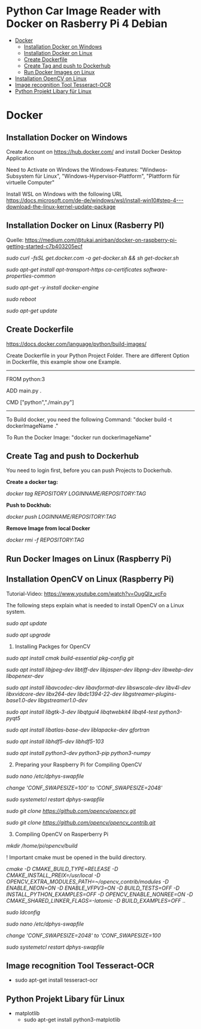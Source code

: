 # Python Car Image Reader with Docker on Rasberry Pi 4 Debian

- [Docker](#docker)
	- [Installation Docker on Windows](#dockerLinux)
	- [Installation Docker on Linux](#dockerWindows)
	- [Create Dockerfile](#createDockerFile)	
	- [Create Tag and push to Dockerhub](#createTagPush)	
	- [Run Docker Images on Linux](#runDockerImg)
- [Installation OpenCV on Linux](#installOpenCV)
- [Image recognition Tool Tesseract-OCR](#tesserActOCR)
- [Python Projekt Libary für Linux](#projLiblPy)


<a name="docker"/>

# Docker

<a name="dockerLinux"/>

## Installation Docker on Windows

Create Account on https://hub.docker.com/ and install Docker Desktop Application

Need to Activate on Windows the Windows-Features: "Windwos-Subsystem für Linux", "Windows-Hypervisor-Plattform", "Plattform für virtuelle Computer" 

Install WSL on Windows with the following URL https://docs.microsoft.com/de-de/windows/wsl/install-win10#step-4---download-the-linux-kernel-update-package

<a name="dockerWindows"/>

## Installation Docker on Linux (Rasberry PI)

Quelle: https://medium.com/@tukai.anirban/docker-on-raspberry-pi-getting-started-c7b403205ecf

*sudo curl -fsSL get.docker.com -o get-docker.sh && sh get-docker.sh*

*sudo apt-get install apt-transport-https ca-certificates software-properties-common*

*sudo apt-get -y install docker-engine*

*sudo reboot*

*sudo apt-get update*

<a name="createDockerFile"/>

## Create Dockerfile
https://docs.docker.com/language/python/build-images/

Create Dockerfile in your Python Project Folder. There are different Option in Dockerfile, this example show one Example.

---------------------------------------------
FROM python:3

ADD main.py .

CMD ["python","./main.py"]

---------------------------------------------

To Build docker, you need the following Command: "docker build -t dockerImageName ."

To Run the Docker Image: "docker run dockerImageName"

<a name="createTagPush"/>

## Create Tag and push to Dockerhub

You need to login first, before you can push Projects to Dockerhub.

**Create a docker tag:** 	

*docker tag REPOSITORY LOGINNAME/REPOSITORY:TAG* 

**Push to Dockhub:** 	

*docker push LOGINNAME/REPOSITORY:TAG*

<a name="runDockerImg"/>

**Remove Image from local Docker**

*docker rmi -f REPOSITORY:TAG*

## Run Docker Images on Linux (Raspberry Pi)

<a name="installOpenCV"/>

## Installation OpenCV on Linux (Raspberry Pi) 
Tutorial-Video:
https://www.youtube.com/watch?v=OugQIz_vcFo

The following steps explain what is needed to install OpenCV on a Linux system.

*sudo apt update*

*sudo apt upgrade*

1) Installing Packges for OpenCV

*sudo apt install cmak build-essential pkg-config git*

*sudo apt install libjpeg-dev libtiff-dev libjasper-dev libpng-dev libwebp-dev libopenexr-dev*

*sudo apt install libavcodec-dev libavformat-dev libswscale-dev libv4l-dev libxvidcore-dev libx264-dev libdc1394-22-dev libgstreamer-plugins-base1.0-dev libgstreamer1.0-dev*

*sudo apt install libgtk-3-dev libqtgui4 libqtwebkit4 libqt4-test python3-pyqt5*

*sudo apt install libatlas-base-dev liblapacke-dev gfortran*

*sudo apt install libhdf5-dev libhdf5-103*

*sudo apt install python3-dev python3-pip python3-numpy*

2) Preparing your Raspberry Pi for Compiling OpenCV

*sudo nano /etc/dphys-swapfile*

*change 'CONF_SWAPESIZE=100' to 'CONF_SWAPESIZE=2048'*

*sudo systemetcl restart dphys-swapfile*

*sudo git clone https://github.com/opencv/opencv.git*

*sudo git clone https://github.com/opencv/opencv_contrib.git*

3) Compiling OpenCV on Rasperberry Pi

*mkdir /home/pi/opencv/build*

! Important cmake must be opened in the build directory.

*cmake -D CMAKE_BUILD_TYPE=RELEASE -D CMAKE_INSTALL_PREIX=/usr/local -D OPENCV_EXTRA_MODULES_PATH=~/opencv_contrib/modules -D ENABLE_NEON=ON -D ENABLE_VFPV3=ON -D BUILD_TESTS=OFF -D INSTALL_PYTHON_EXAMPLES=OFF -D OPENCV_ENABLE_NONREE=ON -D CMAKE_SHARED_LINKER_FLAGS=-latomic -D BUILD_EXAMPLES=OFF ..*

*sudo ldconfig*

*sudo nano /etc/dphys-swapfile*

*change 'CONF_SWAPESIZE=2048' to 'CONF_SWAPESIZE=100*

*sudo systemetcl restart dphys-swapfile*

<a name="tesserActOCR"/>

## Image recognition Tool Tesseract-OCR

* sudo apt-get install tesseract-ocr


<a name="projLiblPy"/>

## Python Projekt Libary für Linux

* matplotlib
  * sudo apt-get install python3-matplotlib

